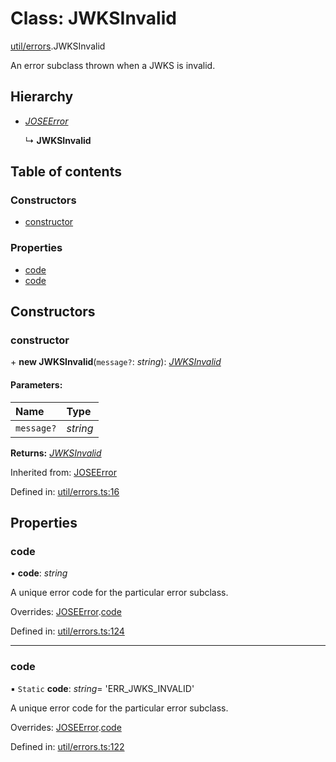 # Class: JWKSInvalid

[util/errors](../modules/util_errors.md).JWKSInvalid

An error subclass thrown when a JWKS is invalid.

## Hierarchy

* [*JOSEError*](util_errors.joseerror.md)

  ↳ **JWKSInvalid**

## Table of contents

### Constructors

- [constructor](util_errors.jwksinvalid.md#constructor)

### Properties

- [code](util_errors.jwksinvalid.md#code)
- [code](util_errors.jwksinvalid.md#code)

## Constructors

### constructor

\+ **new JWKSInvalid**(`message?`: *string*): [*JWKSInvalid*](util_errors.jwksinvalid.md)

#### Parameters:

Name | Type |
:------ | :------ |
`message?` | *string* |

**Returns:** [*JWKSInvalid*](util_errors.jwksinvalid.md)

Inherited from: [JOSEError](util_errors.joseerror.md)

Defined in: [util/errors.ts:16](https://github.com/panva/jose/blob/main/src/util/errors.ts#L16)

## Properties

### code

• **code**: *string*

A unique error code for the particular error subclass.

Overrides: [JOSEError](util_errors.joseerror.md).[code](util_errors.joseerror.md#code)

Defined in: [util/errors.ts:124](https://github.com/panva/jose/blob/main/src/util/errors.ts#L124)

___

### code

▪ `Static` **code**: *string*= 'ERR\_JWKS\_INVALID'

A unique error code for the particular error subclass.

Overrides: [JOSEError](util_errors.joseerror.md).[code](util_errors.joseerror.md#code)

Defined in: [util/errors.ts:122](https://github.com/panva/jose/blob/main/src/util/errors.ts#L122)
